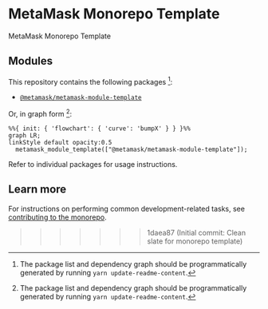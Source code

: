 # MetaMask Monorepo Template

MetaMask Monorepo Template

## Modules

This repository contains the following packages [^fn1]:

<!-- start package list -->

- [`@metamask/metamask-module-template`](packages/metamask-module-template)

<!-- end package list -->

Or, in graph form [^fn1]:

<!-- start dependency graph -->

```mermaid
%%{ init: { 'flowchart': { 'curve': 'bumpX' } } }%%
graph LR;
linkStyle default opacity:0.5
  metamask_module_template(["@metamask/metamask-module-template"]);
```

<!-- end dependency graph -->

Refer to individual packages for usage instructions.

## Learn more

For instructions on performing common development-related tasks, see [contributing to the monorepo](./docs/contributing.md).

[^fn1]: The package list and dependency graph should be programmatically generated by running `yarn update-readme-content`.

> > > > > > > 1daea87 (Initial commit: Clean slate for monorepo template)
